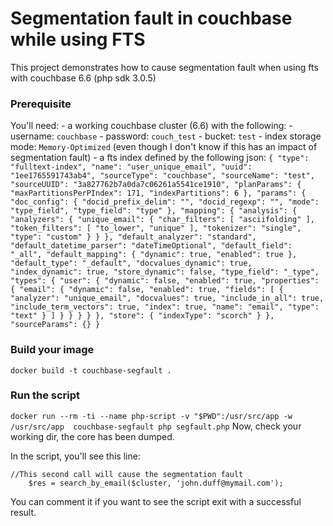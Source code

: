 # Segmentation fault in couchbase while using FTS

This project demonstrates how to cause segmentation fault when using fts with couchbase 6.6 (php sdk 3.0.5)

### Prerequisite
You'll need:
    - a working couchbase cluster (6.6) with the following:
        - username: `couchbase`
        - password: `couch_test`
        - bucket: `test` 
        - index storage mode: `Memory-Optimized` (even though I don't know if this has an impact of segmentation fault)
    - a fts index defined by the following json:
    ```
    {
        "type": "fulltext-index",
        "name": "user_unique_email",
        "uuid": "1ee1765591743ab4",
        "sourceType": "couchbase",
        "sourceName": "test",
        "sourceUUID": "3a827762b7a0da7c06261a5541ce1910",
        "planParams": {
          "maxPartitionsPerPIndex": 171,
          "indexPartitions": 6
        },
        "params": {
          "doc_config": {
            "docid_prefix_delim": "",
            "docid_regexp": "",
            "mode": "type_field",
            "type_field": "type"
          },
          "mapping": {
            "analysis": {
              "analyzers": {
                "unique_email": {
                  "char_filters": [
                    "asciifolding"
                  ],
                  "token_filters": [
                    "to_lower",
                    "unique"
                  ],
                  "tokenizer": "single",
                  "type": "custom"
                }
              }
            },
            "default_analyzer": "standard",
            "default_datetime_parser": "dateTimeOptional",
            "default_field": "_all",
            "default_mapping": {
              "dynamic": true,
              "enabled": true
            },
            "default_type": "_default",
            "docvalues_dynamic": true,
            "index_dynamic": true,
            "store_dynamic": false,
            "type_field": "_type",
            "types": {
              "user": {
                "dynamic": false,
                "enabled": true,
                "properties": {
                  "email": {
                    "dynamic": false,
                    "enabled": true,
                    "fields": [
                      {
                        "analyzer": "unique_email",
                        "docvalues": true,
                        "include_in_all": true,
                        "include_term_vectors": true,
                        "index": true,
                        "name": "email",
                        "type": "text"
                      }
                    ]
                  }
                }
              }
            }
          },
          "store": {
            "indexType": "scorch"
          }
        },
        "sourceParams": {}
      }
    ```

### Build your image
`docker build -t couchbase-segfault .`

### Run the script
`docker run --rm -ti --name php-script -v "$PWD":/usr/src/app -w /usr/src/app  couchbase-segfault php segfault.php` 
Now, check your working dir, the core has been dumped.


In the script, you'll see this line:
```
//This second call will cause the segmentation fault
    $res = search_by_email($cluster, 'john.duff@mymail.com');
```
You can comment it if you want to see the script exit with a successful result.